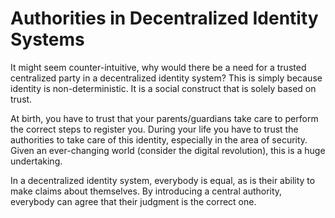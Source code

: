 # Authorities in Decentralized Identity Systems

It might seem counter-intuitive, why would there be a need for a trusted centralized party in a decentralized identity
system?
This is simply because identity is non-deterministic. It is a social construct that is solely based on trust.

At birth, you have to trust that your parents/guardians take care to perform the correct steps to register you. During
your life you have to trust the authorities to take care of this identity, especially in the area of security. Given an
ever-changing world (consider the digital revolution), this is a huge undertaking.

In a decentralized identity system, everybody is equal, as is their ability
to make claims about themselves. By introducing a central authority, everybody can agree that their judgment is the
correct one.